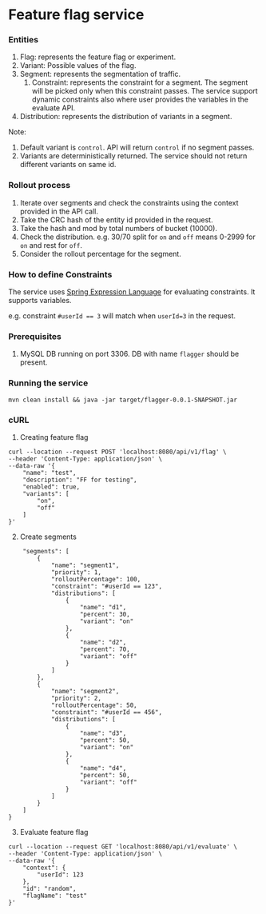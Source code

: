 # Feature flag service

### Entities

1. Flag: represents the feature flag or experiment.
2. Variant: Possible values of the flag.
3. Segment: represents the segmentation of traffic.
   1. Constraint: represents the constraint for a segment. The segment will be picked only when this constraint passes. The service support dynamic constraints also where user provides the variables in the evaluate API.
4. Distribution: represents the distribution of variants in a segment.


Note: 
1. Default variant is `control`. API will return `control` if no segment passes.
2. Variants are deterministically returned. The service should not return different variants on same id.

### Rollout process

1. Iterate over segments and check the constraints using the context provided in the API call.
2. Take the CRC hash of the entity id provided in the request.
3. Take the hash and mod by total numbers of bucket (10000).
4. Check the distribution. e.g. 30/70 split for `on` and `off` means 0-2999 for `on` and rest for `off`.
5. Consider the rollout percentage for the segment.


### How to define Constraints

The service uses [Spring Expression Language](https://docs.spring.io/spring-framework/docs/3.0.x/reference/expressions.html) for evaluating constraints. It supports variables.

e.g. constraint `#userId == 3` will match when `userId=3` in the request.


### Prerequisites

1. MySQL DB running on port 3306. DB with name `flagger` should be present.

### Running the service

`mvn clean install && java -jar target/flagger-0.0.1-SNAPSHOT.jar`

### cURL


1. Creating feature flag

```
curl --location --request POST 'localhost:8080/api/v1/flag' \
--header 'Content-Type: application/json' \
--data-raw '{
    "name": "test",
    "description": "FF for testing",
    "enabled": true,
    "variants": [
        "on",
        "off"
    ]
}'
```

2. Create segments
```{
    "segments": [
        {
            "name": "segment1",
            "priority": 1,
            "rolloutPercentage": 100,
            "constraint": "#userId == 123",
            "distributions": [
                {
                    "name": "d1",
                    "percent": 30,
                    "variant": "on"
                },
                {
                    "name": "d2",
                    "percent": 70,
                    "variant": "off"
                }
            ]
        },
        {
            "name": "segment2",
            "priority": 2,
            "rolloutPercentage": 50,
            "constraint": "#userId == 456",
            "distributions": [
                {
                    "name": "d3",
                    "percent": 50,
                    "variant": "on"
                },
                {
                    "name": "d4",
                    "percent": 50,
                    "variant": "off"
                }
            ]
        }
    ]
}
```

3. Evaluate feature flag

```
curl --location --request GET 'localhost:8080/api/v1/evaluate' \
--header 'Content-Type: application/json' \
--data-raw '{
    "context": {
        "userId": 123
    },
    "id": "random",
    "flagName": "test"
}'
```